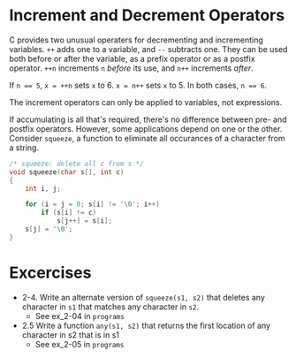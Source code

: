 # Increment and Decrement Operators

C provides two unusual operaters for decrementing and incrementing
variables. `++` adds one to a variable, and `--` subtracts one. They
can be used both before or after the variable, as a prefix operator
or as a postfix operator. `++n` increments `n` _before_ its use, and
`n++` increments _after_.

If `n == 5`, `x = ++n` sets `x` to 6. `x = n++` sets `x` to 5. In 
both cases, `n == 6`.

The increment operators can only be applied to variables, not 
expressions. 

If accumulating is all that's required, there's no difference between
pre- and postfix operators. However, some applications depend on one
or the other. Consider `squeeze`, a function to eliminate all 
occurances of a character from a string.
```C
/* squeeze: delete all c from s */
void squeeze(char s[], int c)
{
	int i, j;

	for (i = j = 0; s[i] != '\0'; i++)
		if (s[i] != c)
			s[j++] = s[i];
	s[j] = '\0';
}
```

# Excercises

- 2-4. Write an alternate version of `squeeze(s1, s2)` that deletes
any character in `s1` that matches any character in `s2`.
	- See ex\_2-04 in `programs`
- 2.5 Write a function `any(s1, s2)` that returns the first location
of any character in s2 that is in s1
	- See ex\_2-05 in `programs`
